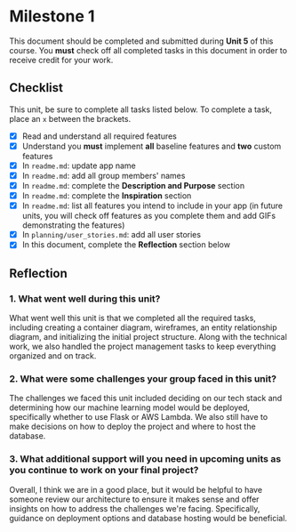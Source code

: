 # Milestone 1

This document should be completed and submitted during **Unit 5** of this course. You **must** check off all completed tasks in this document in order to receive credit for your work.

## Checklist

This unit, be sure to complete all tasks listed below. To complete a task, place an `x` between the brackets.

- [x] Read and understand all required features
- [x] Understand you **must** implement **all** baseline features and **two** custom features
- [x] In `readme.md`: update app name
- [x] In `readme.md`: add all group members' names
- [x] In `readme.md`: complete the **Description and Purpose** section
- [x] In `readme.md`: complete the **Inspiration** section
- [x] In `readme.md`: list all features you intend to include in your app (in future units, you will check off features as you complete them and add GIFs demonstrating the features)
- [x] In `planning/user_stories.md`: add all user stories
- [x] In this document, complete the **Reflection** section below

## Reflection

### 1. What went well during this unit?

What went well this unit is that we completed all the required tasks, including creating a container diagram, wireframes, an entity relationship diagram, and initializing the initial project structure. Along with the technical work, we also handled the project management tasks to keep everything organized and on track.

### 2. What were some challenges your group faced in this unit?

The challenges we faced this unit included deciding on our tech stack and determining how our machine learning model would be deployed, specifically whether to use Flask or AWS Lambda. We also still have to make decisions on how to deploy the project and where to host the database.

### 3. What additional support will you need in upcoming units as you continue to work on your final project?

Overall, I think we are in a good place, but it would be helpful to have someone review our architecture to ensure it makes sense and offer insights on how to address the challenges we're facing. Specifically, guidance on deployment options and database hosting would be beneficial.
